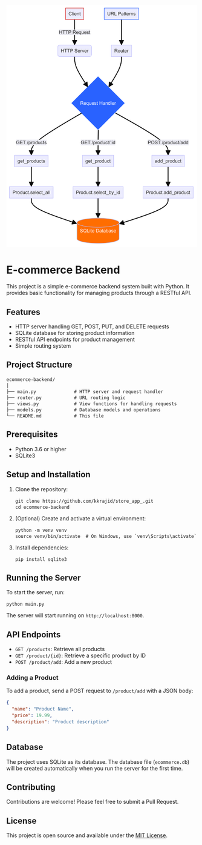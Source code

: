 

![E-commerce Server Flowchart](chart1.png)

# E-commerce Backend

This project is a simple e-commerce backend system built with Python. It provides basic functionality for managing products through a RESTful API.

## Features

- HTTP server handling GET, POST, PUT, and DELETE requests
- SQLite database for storing product information
- RESTful API endpoints for product management
- Simple routing system

## Project Structure

```
ecommerce-backend/
│
├── main.py              # HTTP server and request handler
├── router.py            # URL routing logic
├── views.py             # View functions for handling requests
├── models.py            # Database models and operations
└── README.md            # This file
```

## Prerequisites

- Python 3.6 or higher
- SQLite3

## Setup and Installation

1. Clone the repository:
   ```
   git clone https://github.com/kkrajid/store_app_.git
   cd ecommerce-backend
   ```

2. (Optional) Create and activate a virtual environment:
   ```
   python -m venv venv
   source venv/bin/activate  # On Windows, use `venv\Scripts\activate`
   ```

3. Install dependencies:
   ```
   pip install sqlite3
   ```

## Running the Server

To start the server, run:

```
python main.py
```

The server will start running on `http://localhost:8000`.

## API Endpoints

- `GET /products`: Retrieve all products
- `GET /product/{id}`: Retrieve a specific product by ID
- `POST /product/add`: Add a new product

### Adding a Product

To add a product, send a POST request to `/product/add` with a JSON body:

```json
{
  "name": "Product Name",
  "price": 19.99,
  "description": "Product description"
}
```

## Database

The project uses SQLite as its database. The database file (`ecommerce.db`) will be created automatically when you run the server for the first time.

## Contributing

Contributions are welcome! Please feel free to submit a Pull Request.

## License

This project is open source and available under the [MIT License](LICENSE).
